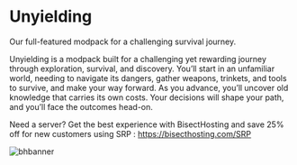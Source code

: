 # Unyielding

Our full-featured modpack for a challenging survival journey.

Unyielding is a modpack built for a challenging yet rewarding journey through exploration, survival, and discovery.
You’ll start in an unfamiliar world, needing to navigate its dangers, gather weapons, trinkets, and tools to survive, and make your way forward.
As you advance, you’ll uncover old knowledge that carries its own costs. Your decisions will shape your path, and you’ll face the outcomes head-on.

Need a server?
Get the best experience with BisectHosting and save 25% off for new customers using SRP :
https://bisecthosting.com/SRP

![bhbanner](https://github.com/user-attachments/assets/f6a29e40-c216-4dec-9ce1-f850b3a14419)
